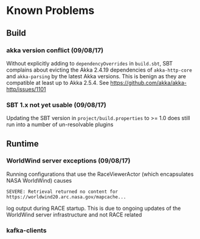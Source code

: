 # Known Problems

## Build

### akka version conflict (09/08/17)
Without explicitly adding to `dependencyOverrides` in `build.sbt`, SBT complains about evicting the Akka 2.4.19
dependencies of `akka-http-core` and `akka-parsing` by the latest Akka versions. This is benign as they are compatible
at least up to Akka 2.5.4. See https://github.com/akka/akka-http/issues/1101

### SBT 1.x not yet usable (09/08/17)
Updating the SBT version in `project/build.properties` to >= 1.0 does still run into a number of un-resolvable plugins


## Runtime

### WorldWind server exceptions (09/08/17)
Running configurations that use the RaceViewerActor (which encapsulates NASA WorldWind) causes 

    SEVERE: Retrieval returned no content for https://worldwind20.arc.nasa.gov/mapcache...
    
log output during RACE startup. This is due to ongoing updates of the WorldWind server infrastructure and not RACE
related

### kafka-clients
